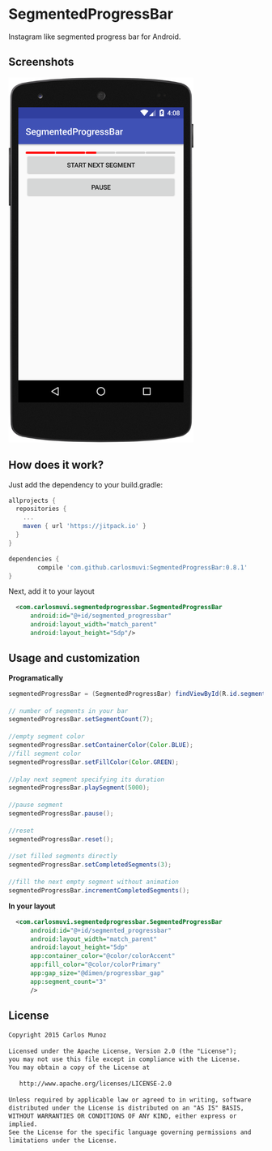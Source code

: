 # SegmentedProgressBar
Instagram like segmented progress bar for Android.

Screenshots
-------------------

<img src="art/segmented.png" height="720">

How does it work?
-------------------

Just add the dependency to your build.gradle:

```gradle
allprojects {
  repositories {
    ...
    maven { url 'https://jitpack.io' }
  }
}
```

```gradle
dependencies {
        compile 'com.github.carlosmuvi:SegmentedProgressBar:0.8.1'
}

```
Next, add it to your layout

```xml
  <com.carlosmuvi.segmentedprogressbar.SegmentedProgressBar
      android:id="@+id/segmented_progressbar"
      android:layout_width="match_parent"
      android:layout_height="5dp"/>
```

Usage and customization
-------------------

**Programatically**

```java
segmentedProgressBar = (SegmentedProgressBar) findViewById(R.id.segmented_progressbar);

// number of segments in your bar
segmentedProgressBar.setSegmentCount(7); 

//empty segment color
segmentedProgressBar.setContainerColor(Color.BLUE); 
//fill segment color
segmentedProgressBar.setFillColor(Color.GREEN); 

//play next segment specifying its duration
segmentedProgressBar.playSegment(5000);

//pause segment
segmentedProgressBar.pause();

//reset
segmentedProgressBar.reset();

//set filled segments directly
segmentedProgressBar.setCompletedSegments(3);

//fill the next empty segment without animation
segmentedProgressBar.incrementCompletedSegments();
```

**In your layout**

```xml
  <com.carlosmuvi.segmentedprogressbar.SegmentedProgressBar
      android:id="@+id/segmented_progressbar"
      android:layout_width="match_parent"
      android:layout_height="5dp"
      app:container_color="@color/colorAccent"
      app:fill_color="@color/colorPrimary"
      app:gap_size="@dimen/progressbar_gap"
      app:segment_count="3"
      />
```


License
-------

    Copyright 2015 Carlos Munoz

    Licensed under the Apache License, Version 2.0 (the "License");
    you may not use this file except in compliance with the License.
    You may obtain a copy of the License at

       http://www.apache.org/licenses/LICENSE-2.0

    Unless required by applicable law or agreed to in writing, software
    distributed under the License is distributed on an "AS IS" BASIS,
    WITHOUT WARRANTIES OR CONDITIONS OF ANY KIND, either express or implied.
    See the License for the specific language governing permissions and
    limitations under the License.
